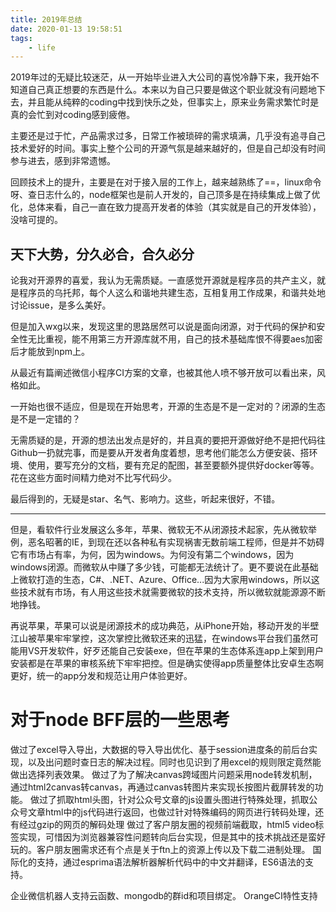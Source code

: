 ```yaml
---
title: 2019年总结
date: 2020-01-13 19:58:51
tags:
    - life
---
```


2019年过的无疑比较迷茫，从一开始毕业进入大公司的喜悦冷静下来，我开始不知道自己真正想要的东西是什么。本来以为自己只要是做这个职业就没有问题地下去，并且能从纯粹的coding中找到快乐之处，但事实上，原来业务需求繁忙时是真的会忙到对coding感到疲倦。

主要还是过于忙，产品需求过多，日常工作被琐碎的需求填满，几乎没有追寻自己技术爱好的时间。事实上整个公司的开源气氛是越来越好的，但是自己却没有时间参与进去，感到非常遗憾。

回顾技术上的提升，主要是在对于接入层的工作上，越来越熟练了==，linux命令呀、查日志什么的，node框架也是前人开发的，自己顶多是在持续集成上做了优化，总体来看，自己一直在致力提高开发者的体验（其实就是自己的开发体验），没啥可提的。

## 天下大势，分久必合，合久必分

论我对开源界的喜爱，我认为无需质疑。一直感觉开源就是程序员的共产主义，就是程序员的乌托邦，每个人这么和谐地共建生态，互相复用工作成果，和谐共处地讨论issue，是多么美好。

但是加入wxg以来，发现这里的思路居然可以说是面向闭源，对于代码的保护和安全性无比重视，能不用第三方开源库就不用，自己的技术基础库恨不得要aes加密后才能放到npm上。

从最近有篇阐述微信小程序CI方案的文章，也被其他人喷不够开放可以看出来，风格如此。

一开始也很不适应，但是现在开始思考，开源的生态是不是一定对的？闭源的生态是不是一定错的？

无需质疑的是，开源的想法出发点是好的，并且真的要把开源做好绝不是把代码往Github一扔就完事，而是要从开发者角度着想，思考他们能怎么方便安装、搭环境、使用，要写充分的文档，要有充足的配图，甚至要额外提供好docker等等。花在这些方面时间精力绝对不比写代码少。

最后得到的，无疑是star、名气、影响力。这些，听起来很好，不错。

---

但是，看软件行业发展这么多年，苹果、微软无不从闭源技术起家，先从微软举例，恶名昭著的IE，到现在还以各种私有实现祸害无数前端工程师，但是并不妨碍它有市场占有率，为何，因为windows。为何没有第二个windows，因为windows闭源。而微软从中赚了多少钱，可能都无法统计了。更不要说在此基础上微软打造的生态，C#、.NET、Azure、Office...因为大家用windows，所以这些技术就有市场，有人用这些技术就需要微软的技术支持，所以微软就能源源不断地挣钱。

再说苹果，苹果可以说是闭源技术的成功典范，从iPhone开始，移动开发的半壁江山被苹果牢牢掌控，这次掌控比微软还来的迅猛，在windows平台我们虽然可能用VS开发软件，好歹还能自己安装exe，但在苹果的生态体系连app上架到用户安装都是在苹果的审核系统下牢牢把控。但是确实使得app质量整体比安卓生态啊更好，统一的app分发和规范让用户体验更好。

# 对于node BFF层的一些思考

做过了excel导入导出，大数据的导入导出优化、基于session进度条的前后台实现，以及出问题时查日志的解决过程。同时也见识到了用excel的规则限定竟然能做出选择列表效果。
做过了为了解决canvas跨域图片问题采用node转发机制，通过html2canvas转canvas，再通过canvas转图片来实现长按图片截屏转发的功能。
做过了抓取html头图，针对公众号文章的js设置头图进行特殊处理，抓取公众号文章html中的js代码进行返回，也做过针对特殊编码的网页进行转码处理，还有经过gzip的网页的解码处理
做过了客户朋友圈的视频前端截取，html5 video标签实现，可惜因为浏览器兼容性问题转向后台实现，但是其中的技术挑战还是蛮好玩的。客户朋友圈需求还有个点是关于ftn上的资源上传以及下载二进制处理。
国际化的支持，通过esprima语法解析器解析代码中的中文并翻译，ES6语法的支持。

企业微信机器人支持云函数、mongodb的群id和项目绑定。
OrangeCI特性支持


